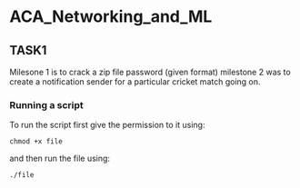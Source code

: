 # ACA_Networking_and_ML

## TASK1

Milesone 1 is to crack a zip file password (given format)
milestone 2 was to create a notification sender for a particular cricket match going on.

### Running a script

To run the script first give the permission to it using:

```
chmod +x file
```
and then run the file using: 

```
./file
```

